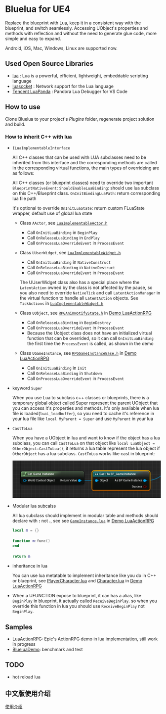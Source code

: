 # Bluelua for UE4 #

Replace the blueprint with Lua, keep it in a consistent way with the blueprint, and switch seamlessly. Accessing UObject's properties and methods with reflection and without the need to generate glue code, more simple and easy to expand.

Android, iOS, Mac, Windows, Linux are supported now.

## Used Open Source Libraries ##

* [lua](https://www.lua.org/) : Lua is a powerful, efficient, lightweight, embeddable scripting language
* [luasocket](https://github.com/diegonehab/luasocket) : Network support for the Lua language
* [Tencent LuaPanda](https://github.com/Tencent/LuaPanda) : Pandora Lua Debugger for VS Code

## How to use ##

Clone Bluelua to your project's *Plugins* folder, regenerate project solution and build.

### How to inherit C++ with lua ###

* `ILuaImplementableInterface`

    All C++ classes that can be used with LUA subclasses need to be inherited from this interface and the corresponding methods are called in the corresponding virtual functions, the main types of overrideing are as follows:

    All C++ classes (or blueprint classes) need to override two important `BlueprintNativeEvent`: `ShouldEnableLuaBinding`: should use lua subclass on this C++/Blueprint class. `OnInitBindingLuaPath`: return corresponding lua file path
    
    It's optional to override `OnInitLuaState`: return custom FLuaState wrapper, default use of global lua state

    * Class `AActor`, see [`LuaImplementableActor.h`](https://github.com/jashking/Bluelua/blob/master/Source/Bluelua/Public/LuaImplementableActor.h)
        * Call `OnInitLuaBinding` in `BeginPlay`
        * Call `OnReleaseLuaBinding` in `EndPlay`
        * Call `OnProcessLuaOverrideEvent` in `ProcessEvent`

    * Class `UUserWidget`, see [`LuaImplementableWidget.h`](https://github.com/jashking/Bluelua/blob/master/Source/Bluelua/Public/LuaImplementableWidget.h)
        * Call `OnInitLuaBinding` in `NativeConstruct`
        * Call `OnReleaseLuaBinding` in `NativeDestruct`
        * Call `OnProcessLuaOverrideEvent` in `ProcessEvent`

        The UUserWidget class also has a special place where the `LatentAction` owned by the class is not affected by the pause, so you also need to override `NativeTick` and call `LatentActionManager` in the virtual function to handle all `LatentAction` objects. See `TickActions` in [`LuaImplementableWidget.h`](https://github.com/jashking/Bluelua/blob/master/Source/Bluelua/Public/LuaImplementableWidget.h)

    * Class `UObject`, see [`RPGAnimNotifyState.h`](https://github.com/jashking/LuaActionRPG/blob/master/Source/ActionRPG/Public/RPGAnimNotifyState.h) in [Demo LuaActionRPG](https://github.com/jashking/LuaActionRPG)
        * Call `OnReleaseLuaBinding` in `BeginDestroy`
        * Call `OnProcessLuaOverrideEvent` in `ProcessEvent`
        * Because the Uobject class does not have an initialized virtual function that can be overrided, so it can call `OnInitLuaBinding` the first time the `ProcessEvent` is called, as shown in the demo

    * Class `UGameInstance`, see [`RPGGameInstanceBase.h`](https://github.com/jashking/LuaActionRPG/blob/master/Source/ActionRPG/Public/RPGGameInstanceBase.h) in [Demo LuaActionRPG](https://github.com/jashking/LuaActionRPG)
        * Call `OnInitLuaBinding` in `Init`
        * Call `OnReleaseLuaBinding` in `Shutdown`
        * Call `OnProcessLuaOverrideEvent` in `ProcessEvent`

* keyword `Super`

    When you use Lua to subclass c++ classes or blueprints, there is a temporary global object called Super represent the parent UObject that you can access it's properties and methods. It's only avaliable when lua file is loaded(`luaL_loadbuffer`), so you need to cache it's reference in your lua file like `local MyParent = Super` and use `MyParent` in your lua

* `CastToLua`

    When you have a UObject in lua and want to know if the object has a lua subclass, you can call `CastToLua` on that object like `local LuaObject = OtherObject:CastToLua()`, it returns a lua table represent the lua object if `OtherObject` has a lua subclass. `CastToLua` works like cast in blueprint:

    ![](Doc/Images/cast.png)

* Modular lua subcalss

    All lua subclass should implement in modular table and methods should declare with **:** not **.**, see see [`GameInstance.lua`](https://github.com/jashking/LuaActionRPG/blob/master/Content/Lua/Blueprints/GameInstance.lua) in [Demo LuaActionRPG](https://github.com/jashking/LuaActionRPG)

    ``` lua
    local m = {}

    function m:func()
    end

    return m
    ```

* inheritance in lua

    You can use lua metatable to implement inheritance like you do in C++ or blueprint, see
    [PlayerCharacter.lua](https://github.com/jashking/LuaActionRPG/blob/master/Content/Lua/Blueprints/PlayerCharacter.lua) and [Character.lua](https://github.com/jashking/LuaActionRPG/blob/master/Content/Lua/Blueprints/Character.lua) in [Demo LuaActionRPG](https://github.com/jashking/LuaActionRPG)

* When a UFUNCTION expose to blueprint, it can has a alias, like `BeginPlay` in blueprint, it actually called `ReceiveBeginPlay`. so when you override this function in lua you should use `ReceiveBeginPlay` not `BeginPlay`.

## Samples ##

* [LuaActionRPG](https://github.com/jashking/LuaActionRPG): Epic's ActionRPG demo in lua implementation, still work in progress
* [BlueluaDemo](https://github.com/jashking/BlueluaDemo): benchmark and test

## TODO ##

* hot reload lua

## 中文版使用介绍 ##

[使用介绍](https://github.com/jashking/Bluelua/wiki/%E5%A6%82%E4%BD%95%E4%BD%BF%E7%94%A8)